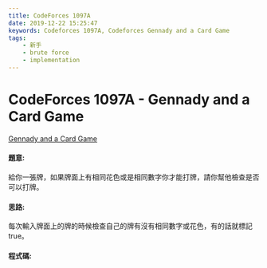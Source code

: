```yaml
---
title: CodeForces 1097A
date: 2019-12-22 15:25:47
keywords: Codeforces 1097A, Codeforces Gennady and a Card Game
tags:
    - 新手
    - brute force
    - implementation
---
```

# CodeForces 1097A - Gennady and a Card Game
[Gennady and a Card Game](http://codeforces.com/problemset/problem/1097/A)


#### 題意:
給你一張牌，如果牌面上有相同花色或是相同數字你才能打牌，請你幫他檢查是否可以打牌。
<!-- more -->
#### 思路:
每次輸入牌面上的牌的時候檢查自己的牌有沒有相同數字或花色，有的話就標記true。

#### 程式碼:
<script src="https://gist.github.com/Daviswww/da4739702939cc464896f1d4edcea431.js"></script>